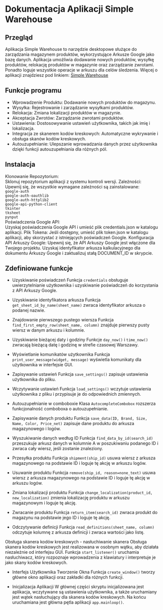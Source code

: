 # Dokumentacja Aplikacji Simple Warehouse

## Przegląd
Aplikacja Simple Warehouse to narzędzie desktopowe służące do zarządzania magazynem produktów, wykorzystujące Arkusze Google jako bazę danych. Aplikacja umożliwia dodawanie nowych produktów, wysyłkę produktów, relokację produktów w magazynie oraz zarządzanie zwrotami. Ponadto loguje wszystkie operacje w arkuszu dla celów śledzenia. Więcej o aplikacji znajdziesz pod linkiem: [Simple Warehouse](https://www.linkedin.com/posts/damian-urba%C5%84ski-2a6976282_simplewarehouse-ecommercesolutions-inventorymanagement-activity-7157457285722587136-nqh1?utm_source=share&utm_medium=member_desktop)

## Funkcje programu
- Wprowadzenie Produktu: Dodawanie nowych produktów do magazynu.
- Wysyłka: Rejestrowanie i zarządzanie wysyłkami produktów.
- Relokacja: Zmiana lokalizacji produktów w magazynie.
- Akceptacja Zwrotów: Zarządzanie zwrotami produktów.
- Ustawienia: Dostosowywanie ustawień użytkownika, takich jak imię i lokalizacja.
- Integracja ze skanerem kodów kreskowych: Automatyczne wykrywanie i obsługa skanów kodów kreskowych.
- Autouzupełnianie: Ulepszanie wprowadzania danych przez użytkownika dzięki funkcji autouzupełniania dla różnych pól.

## Instalacja
Klonowanie Repozytorium:<br> Sklonuj repozytorium aplikacji z systemu kontroli wersji.
Zależności: Upewnij się, że wszystkie wymagane zależności są zainstalowane: <br>
```google-auth```<br>
```google-auth-oauthlib```<br>
```google-auth-httplib2```<br>
```google-api-python-client```<br>
```tkinter```<br>
```tksheet```<br>
```pynput```<br>
Poświadczenia Google API: <br>
Uzyskaj poświadczenia Google API i umieść plik credentials.json w katalogu aplikacji.
Plik Tokena: Jeśli dostępny, umieść plik token.json w katalogu aplikacji, aby skorzystać z istniejących poświadczeń Google.
Konfiguracja
API Arkuszy Google:
Upewnij się, że API Arkuszy Google jest włączone dla Twojego projektu.
Uzyskaj identyfikator arkusza kalkulacyjnego dla dokumentu Arkuszy Google i zaktualizuj stałą DOCUMENT_ID w skrypcie.<br>
## Zdefiniowane funkcje
- Uzyskiwanie poświadczeń
Funkcja ```credentials``` obsługuje uwierzytelnianie użytkownika i uzyskiwanie poświadczeń do korzystania z API Arkuszy Google.

- Uzyskiwanie identyfikatora arkusza
Funkcja ```get_sheet_id_by_name(sheet_name)``` zwraca identyfikator arkusza o podanej nazwie.

- Znajdowanie pierwszego pustego wiersza
Funkcja ```find_first_empty_row(sheet_name, column)``` znajduje pierwszy pusty wiersz w danym arkuszu i kolumnie.

- Uzyskiwanie bieżącej daty i godziny
Funkcje ```day_now()``` i ```time_now()``` zwracają bieżącą datę i godzinę w strefie czasowej Warszawy.

- Wyświetlanie komunikatów użytkownika
Funkcja ```print_user_message(widget, message)``` wyświetla komunikaty dla użytkownika w interfejsie GUI.

- Zapisywanie ustawień
Funkcja ```save_settings()``` zapisuje ustawienia użytkownika do pliku.

- Wczytywanie ustawień
Funkcja ```load_settings()``` wczytuje ustawienia użytkownika z pliku i przypisuje je do odpowiednich zmiennych.

- Autouzupełnianie w comboboxie
Klasa ```AutocompleteCombobox``` rozszerza funkcjonalność comboboxa o autouzupełnianie.

- Zapisywanie danych produktu
Funkcja ```save_data(ID, Brand, Size, Name, Color, Price_net)``` zapisuje dane produktu do arkusza magazynowego i logów.

- Wyszukiwanie danych według ID
Funkcja ```find_data_by_id(search_id)``` przeszukuje arkusz danych w kolumnie A w poszukiwaniu podanego ID i zwraca cały wiersz, jeśli zostanie znaleziony.

- Przesyłka produktu
Funkcja ```shipment(ship_id)``` usuwa wiersz z arkusza magazynowego na podstawie ID i loguje tę akcję w arkuszu logów.

- Usuwanie produktu
Funkcja ```remove(ship_id, reason=none_text)``` usuwa wiersz z arkusza magazynowego na podstawie ID i loguje tę akcję w arkuszu logów.

- Zmiana lokalizacji produktu
Funkcja ```change_localization(product_id, new_localization)``` zmienia lokalizację produktu w arkuszu magazynowym i loguje tę akcję.

- Zwracanie produktu
Funkcja ```return_item(search_id)``` zwraca produkt do magazynu na podstawie jego ID i loguje tę akcję.

- Odczytywanie definicji
Funkcja ```read_definitions(sheet_name, column)``` odczytuje kolumnę z arkusza definicji i zwraca wartości jako listę.

Obsługa skanera kodów kreskowych - nasłuchiwanie skanera
Obsługa skanera kodów kreskowych jest realizowana w osobnym wątku, aby działała niezależnie od interfejsu GUI.
Funkcja ```start_listener()``` uruchamia nasłuchiwacz, który rozpoznaje wprowadzenia z klawiatury i interpretuje je jako skany kodów kreskowych.

- Interfejs Użytkownika
Tworzenie Okna
Funkcja ```create_window()``` tworzy główne okno aplikacji oraz zakładki dla różnych funkcji.

- Inicjalizacja Aplikacji
W głównej części skryptu inicjalizowana jest aplikacja, wczytywane są ustawienia użytkownika, a także uruchamiany jest wątek nasłuchujący dla skanera kodów kreskowych. Na końcu uruchamiana jest główna pętla aplikacji ```app.mainloop()```.
